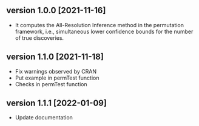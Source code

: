 ## version 1.0.0 [2021-11-16]

* It computes the All-Resolution Inference method in the permutation framework, i.e., simultaneous lower confidence bounds for the number of true discoveries.

## version 1.1.0 [2021-11-18]

* Fix warnings observed by CRAN
* Put example in permTest function
* Checks in permTest function

## version 1.1.1 [2022-01-09]

* Update documentation
